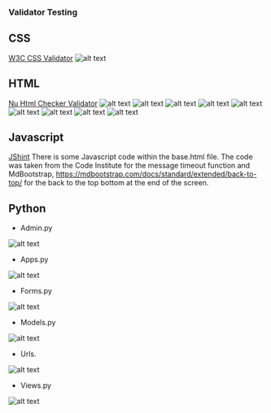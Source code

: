### Validator Testing

## CSS
[W3C CSS Validator](https://jigsaw.w3.org/css-validator/validator)
![alt text](assets/images/ViewsIt-CSS-Validator.png)

## HTML
[Nu Html Checker Validator](https://validator.w3.org/)
![alt text](assets/images/ViewsIt-HTML-Validation.png)
![alt text](assets/images/Account-Register-Html-Validation.png)
![alt text](assets/images/Channel-Form-Html-Validation.png)
![alt text](assets/images/Channel-List-Html-Validation.png)
![alt text](assets/images/Channel-Manage-Html-Validation.png)
![alt text](assets/images/Channel-Post-Html-Validation.png)
![alt text](assets/images/Channel-View-Html-Validation.png)
![alt text](assets/images/User-Login-Html-Validation.png)
![alt text](assets/images/User-Logout-Html-Validation.png)

## Javascript
[JShint](https://jshint.com/)
There is some Javascript code within the base.html file. The code was taken from the Code Institute for the message timeout function and MdBootstrap,
https://mdbootstrap.com/docs/standard/extended/back-to-top/ for the back to the top bottom at the end of the screen.

## Python
* Admin.py

![alt text](assets/images/ViewsIt-AdminPy-Validation.png)

* Apps.py

![alt text](assets/images/ViewsIt-AppsPy-Validation.png)

* Forms.py

![alt text](assets/images/ViewsIt-FormsPy-Validation.png)

* Models.py

![alt text](assets/images/ViewsIt-ModelsPy-Validation.png)

* Urls.

![alt text](assets/images/ViewsIt-UrlsPy-Validation.png)

* Views.py

![alt text](assets/images/ViewsIt-ViewsPy-Validation.png)


